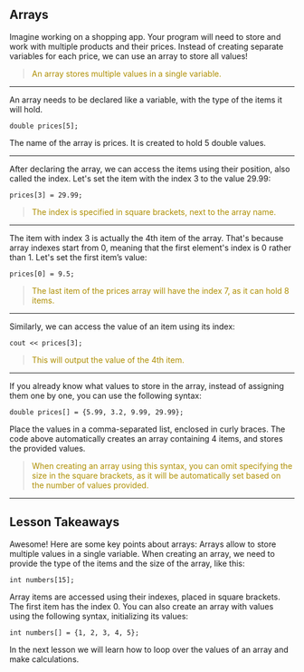 Arrays
---
Imagine working on a shopping app. Your program will need to store and work with multiple products and their prices. 
Instead of creating separate variables for each price, we can use an array to store all values!
><font color="#AE8E00">An array stores multiple values in a single variable.</font>
---
An array needs to be declared like a variable, with the type of the items it will hold.
```
double prices[5];
```
The name of the array is prices. It is created to hold 5 double values.

---
After declaring the array, we can access the items using their position, also called the index.
Let's set the item with the index 3 to the value 29.99:
```
prices[3] = 29.99;
```
><font color="#AE8E00">The index is specified in square brackets, next to the array name.</font>
---
The item with index 3 is actually the 4th item of the array. 
That's because array indexes start from 0, meaning that the first element's index is 0 rather than 1. 
Let's set the first item’s value:
```
prices[0] = 9.5;
```
><font color="#AE8E00">The last item of the prices array will have the index 7, as it can hold 8 items.</font>
---
Similarly, we can access the value of an item using its index:
```
cout << prices[3];
```
><font color="#AE8E00">This will output the value of the 4th item.</font>
---
If you already know what values to store in the array, instead of assigning them one by one, you can use the following syntax:
```
double prices[] = {5.99, 3.2, 9.99, 29.99};
```
Place the values in a comma-separated list, enclosed in curly braces. 
The code above automatically creates an array containing 4 items, and stores the provided values.
><font color="#AE8E00">When creating an array using this syntax, you can omit specifying the size in the square brackets, as it will be automatically set based on the number of values provided.</font>
---
Lesson Takeaways
---
Awesome! Here are some key points about arrays:
Arrays allow to store multiple values in a single variable.
When creating an array, we need to provide the type of the items and the size of the array, like this:
```
int numbers[15];
```
Array items are accessed using their indexes, placed in square brackets. The first item has the index 0.
You can also create an array with values using the following syntax, initializing its values:
```
int numbers[] = {1, 2, 3, 4, 5};
```
In the next lesson we will learn how to loop over the values of an array and make calculations.